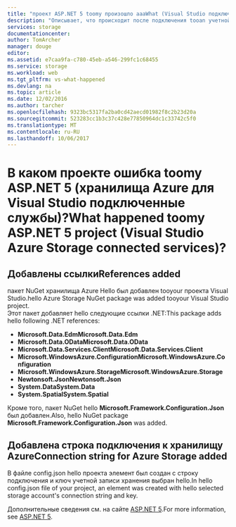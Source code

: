 ```yaml
---
title: "проект ASP.NET 5 toomy произошло aaaWhat (Visual Studio подключенные службы) | Документы Microsoft"
description: "Описывает, что происходит после подключения tooan учетной записи хранилища Azure в проекте Visual Studio ASP.NET 5 с помощью Visual Studio подключенные службы"
services: storage
documentationcenter: 
author: TomArcher
manager: douge
editor: 
ms.assetid: e7caa9fa-c780-45eb-a546-299fc1c68455
ms.service: storage
ms.workload: web
ms.tgt_pltfrm: vs-what-happened
ms.devlang: na
ms.topic: article
ms.date: 12/02/2016
ms.author: tarcher
ms.openlocfilehash: 9323bc5317fa2ba0cd42aecd01982f8c2b23d20a
ms.sourcegitcommit: 523283cc1b3c37c428e77850964dc1c33742c5f0
ms.translationtype: MT
ms.contentlocale: ru-RU
ms.lasthandoff: 10/06/2017
---
```

# <a name="what-happened-toomy-aspnet-5-project-visual-studio-azure-storage-connected-services"></a><span data-ttu-id="029d2-103">В каком проекте ошибка toomy ASP.NET 5 (хранилища Azure для Visual Studio подключенные службы)?</span><span class="sxs-lookup"><span data-stu-id="029d2-103">What happened toomy ASP.NET 5 project (Visual Studio Azure Storage connected services)?</span></span>
## <a name="references-added"></a><span data-ttu-id="029d2-104">Добавлены ссылки</span><span class="sxs-lookup"><span data-stu-id="029d2-104">References added</span></span>
<span data-ttu-id="029d2-105">пакет NuGet хранилища Azure Hello был добавлен tooyour проекта Visual Studio.</span><span class="sxs-lookup"><span data-stu-id="029d2-105">hello Azure Storage NuGet package was added tooyour Visual Studio project.</span></span>  
<span data-ttu-id="029d2-106">Этот пакет добавляет hello следующие ссылки .NET:</span><span class="sxs-lookup"><span data-stu-id="029d2-106">This package adds hello following .NET references:</span></span>

* <span data-ttu-id="029d2-107">**Microsoft.Data.Edm**</span><span class="sxs-lookup"><span data-stu-id="029d2-107">**Microsoft.Data.Edm**</span></span>
* <span data-ttu-id="029d2-108">**Microsoft.Data.OData**</span><span class="sxs-lookup"><span data-stu-id="029d2-108">**Microsoft.Data.OData**</span></span>
* <span data-ttu-id="029d2-109">**Microsoft.Data.Services.Client**</span><span class="sxs-lookup"><span data-stu-id="029d2-109">**Microsoft.Data.Services.Client**</span></span>
* <span data-ttu-id="029d2-110">**Microsoft.WindowsAzure.Configuration**</span><span class="sxs-lookup"><span data-stu-id="029d2-110">**Microsoft.WindowsAzure.Configuration**</span></span>
* <span data-ttu-id="029d2-111">**Microsoft.WindowsAzure.Storage**</span><span class="sxs-lookup"><span data-stu-id="029d2-111">**Microsoft.WindowsAzure.Storage**</span></span>
* <span data-ttu-id="029d2-112">**Newtonsoft.Json**</span><span class="sxs-lookup"><span data-stu-id="029d2-112">**Newtonsoft.Json**</span></span>
* <span data-ttu-id="029d2-113">**System.Data**</span><span class="sxs-lookup"><span data-stu-id="029d2-113">**System.Data**</span></span>
* <span data-ttu-id="029d2-114">**System.Spatial**</span><span class="sxs-lookup"><span data-stu-id="029d2-114">**System.Spatial**</span></span>

<span data-ttu-id="029d2-115">Кроме того, пакет NuGet hello **Microsoft.Framework.Configuration.Json** был добавлен.</span><span class="sxs-lookup"><span data-stu-id="029d2-115">Also, hello NuGet package **Microsoft.Framework.Configuration.Json** was added.</span></span>

## <a name="connection-string-for-azure-storage-added"></a><span data-ttu-id="029d2-116">Добавлена строка подключения к хранилищу Azure</span><span class="sxs-lookup"><span data-stu-id="029d2-116">Connection string for Azure Storage added</span></span>
<span data-ttu-id="029d2-117">В файле config.json hello проекта элемент был создан с строку подключения и ключ учетной записи хранения выбран hello.</span><span class="sxs-lookup"><span data-stu-id="029d2-117">In hello config.json file of your project, an element was created with hello selected storage account's connection string and key.</span></span>

<span data-ttu-id="029d2-118">Дополнительные сведения см. на сайте [ASP.NET 5](http://www.asp.net/vnext).</span><span class="sxs-lookup"><span data-stu-id="029d2-118">For more information, see [ASP.NET 5](http://www.asp.net/vnext).</span></span>

